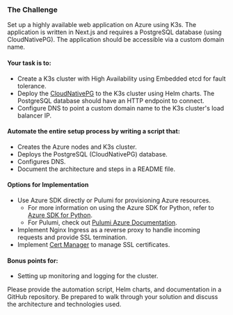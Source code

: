 ### The Challenge
Set up a highly available web application on Azure using K3s. The application is written in Next.js and requires a PostgreSQL database (using CloudNativePG). The application should be accessible via a custom domain name.

#### Your task is to:
- Create a K3s cluster with High Availability using Embedded etcd for fault tolerance.
- Deploy the [CloudNativePG](https://github.com/cloudnative-pg/charts) to the K3s cluster using Helm charts. The PostgreSQL database should have an HTTP endpoint to connect.
- Configure DNS to point a custom domain name to the K3s cluster's load balancer IP.

#### Automate the entire setup process by writing a script that:
- Creates the Azure nodes and K3s cluster.
- Deploys the PostgreSQL (CloudNativePG) database.
- Configures DNS.
- Document the architecture and steps in a README file.

#### Options for Implementation
- Use Azure SDK directly or Pulumi for provisioning Azure resources.
    - For more information on using the Azure SDK for Python, refer to [Azure SDK for Python](https://learn.microsoft.com/en-us/azure/developer/python/sdk/azure-sdk-overview).
    - For Pulumi, check out [Pulumi Azure Documentation](https://www.pulumi.com/azure/).
- Implement Nginx Ingress as a reverse proxy to handle incoming requests and provide SSL termination.
- Implement [Cert Manager](https://cert-manager.io/docs/) to manage SSL certificates.

#### Bonus points for:
- Setting up monitoring and logging for the cluster.

Please provide the automation script, Helm charts, and documentation in a GitHub repository. Be prepared to walk through your solution and discuss the architecture and technologies used.
